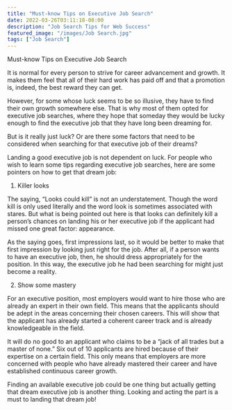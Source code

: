 ```yaml
---
title: "Must-know Tips on Executive Job Search"
date: 2022-03-26T03:11:18-08:00
description: "Job Search Tips for Web Success"
featured_image: "/images/Job Search.jpg"
tags: ["Job Search"]
---
```


Must-know Tips on Executive Job Search

It is normal for every person to strive for career advancement and growth. It makes them feel that all of their hard work has paid off and that a promotion is, indeed, the best reward they can get.

However, for some whose luck seems to be so illusive, they have to find their own growth somewhere else. That is why most of them opted for executive job searches, where they hope that someday they would be lucky enough to find the executive job that they have long been dreaming for.

But is it really just luck? Or are there some factors that need to be considered when searching for that executive job of their dreams?

Landing a good executive job is not dependent on luck.  For people who wish to learn some tips regarding executive job searches, here are some pointers on how to get that dream job:

1. Killer looks

The saying, “Looks could kill” is not an understatement. Though the word kill is only used literally and the word look is sometimes associated with stares. But what is being pointed out here is that looks can definitely kill a person’s chances on landing his or her executive job if the applicant had missed one great factor: appearance.

As the saying goes, first impressions last, so it would be better to make that first impression by looking just right for the job.  After all, if a person wants to have an executive job, then, he should dress appropriately for the position. In this way, the executive job he had been searching for might just become a reality.

2. Show some mastery 

For an executive position, most employers would want to hire those who are already an expert in their own field. This means that the applicants should be adept in the areas concerning their chosen careers. This will show that the applicant has already started a coherent career track and is already knowledgeable in the field.

It will do no good to an applicant who claims to be a “jack of all trades but a master of none.” Six out of 10 applicants are hired because of their expertise on a certain field. This only means that employers are more concerned with people who have already mastered their career and have established continuous career growth.

Finding an available executive job could be one thing but actually getting that dream executive job is another thing.  Looking and acting the part is a must to landing that dream job!

